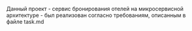 Данный проект - сервис бронирования отелей на микросервисной архитектуре - был реализован согласно требованиям, описанным в файле task.md
